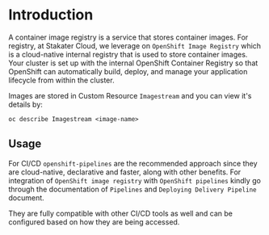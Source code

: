 # Introduction

A container image registry is a service that stores container images. For registry, at Stakater Cloud, we leverage on 
`OpenShift Image Registry` which is a cloud-native internal registry that is used to store container images.
Your cluster is set up with the internal OpenShift Container Registry so that OpenShift can automatically build, deploy, 
and manage your application lifecycle from within the cluster.

Images are stored in Custom Resource `Imagestream` and you can view it's details by:

`oc describe Imagestream <image-name>`

## Usage

For CI/CD `openshift-pipelines` are the recommended approach since they are cloud-native, declarative and faster, along 
with other benefits. For integration of `OpenShift image registry` with `OpenShift pipelines` kindly go through the documentation
of `Pipelines` and `Deploying Delivery Pipeline` document.

They are fully compatible with other CI/CD tools as well and can be configured based on how they are being accessed.
